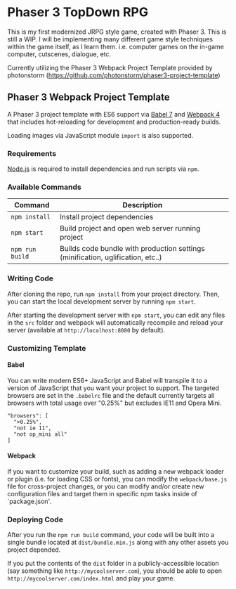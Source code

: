 # Phaser 3 TopDown RPG
This is my first modernized JRPG style game, created with Phaser 3. This is still a WIP. I will be implementing many different game style techniques within the game itself, as I learn them.  i.e. computer games on the in-game computer, cutscenes, dialogue, etc.

Currently utilizing the Phaser 3 Webpack Project Template provided by photonstorm (https://github.com/photonstorm/phaser3-project-template)


## Phaser 3 Webpack Project Template

A Phaser 3 project template with ES6 support via [Babel 7](https://babeljs.io/) and [Webpack 4](https://webpack.js.org/)
that includes hot-reloading for development and production-ready builds.

Loading images via JavaScript module `import` is also supported.

### Requirements

[Node.js](https://nodejs.org) is required to install dependencies and run scripts via `npm`.

### Available Commands

| Command | Description |
|---------|-------------|
| `npm install` | Install project dependencies |
| `npm start` | Build project and open web server running project |
| `npm run build` | Builds code bundle with production settings (minification, uglification, etc..) |

### Writing Code

After cloning the repo, run `npm install` from your project directory. Then, you can start the local development
server by running `npm start`.


After starting the development server with `npm start`, you can edit any files in the `src` folder
and webpack will automatically recompile and reload your server (available at `http://localhost:8080`
by default).

### Customizing Template

#### Babel
You can write modern ES6+ JavaScript and Babel will transpile it to a version of JavaScript that you
want your project to support. The targeted browsers are set in the `.babelrc` file and the default currently
targets all browsers with total usage over "0.25%" but excludes IE11 and Opera Mini.

  ```
  "browsers": [
    ">0.25%",
    "not ie 11",
    "not op_mini all"
  ]
  ```

#### Webpack
If you want to customize your build, such as adding a new webpack loader or plugin (i.e. for loading CSS or fonts), you can
modify the `webpack/base.js` file for cross-project changes, or you can modify and/or create
new configuration files and target them in specific npm tasks inside of `package.json'.

### Deploying Code
After you run the `npm run build` command, your code will be built into a single bundle located at 
`dist/bundle.min.js` along with any other assets you project depended. 

If you put the contents of the `dist` folder in a publicly-accessible location (say something like `http://mycoolserver.com`), 
you should be able to open `http://mycoolserver.com/index.html` and play your game.
